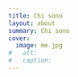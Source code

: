 ```yaml
---
title: Chi sono
layout: about
summary: Chi sono
cover:
  image: me.jpg
#   alt:
#   caption:
---
```

